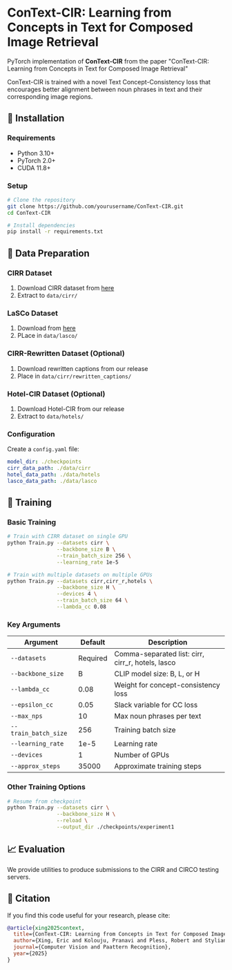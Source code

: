 # ConText-CIR: Learning from Concepts in Text for Composed Image Retrieval

PyTorch implementation of **ConText-CIR** from the paper "ConText-CIR: Learning from Concepts in Text for Composed Image Retrieval"

ConText-CIR is trained with a novel Text Concept-Consistency loss that encourages better alignment between noun phrases in text and their corresponding image regions.

## 🔧 Installation

### Requirements
- Python 3.10+
- PyTorch 2.0+
- CUDA 11.8+

### Setup
```bash
# Clone the repository
git clone https://github.com/yourusername/ConText-CIR.git
cd ConText-CIR

# Install dependencies
pip install -r requirements.txt
```

## 📁 Data Preparation

### CIRR Dataset
1. Download CIRR dataset from [here](https://github.com/Cuberick-Orion/CIRR)
2. Extract to `data/cirr/`

### LaSCo Dataset
1. Download from [here](https://github.com/levymsn/LaSCo)
2. PLace in `data/lasco/`

### CIRR-Rewritten Dataset (Optional)
1. Download rewritten captions from our release
2. Place in `data/cirr/rewritten_captions/`

### Hotel-CIR Dataset (Optional)
1. Download Hotel-CIR from our release
2. Extract to `data/hotels/`


### Configuration
Create a `config.yaml` file:
```yaml
model_dir: ./checkpoints
cirr_data_path: ./data/cirr
hotel_data_path: ./data/hotels
lasco_data_path: ./data/lasco
```

## 🏃 Training

### Basic Training
```bash
# Train with CIRR dataset on single GPU
python Train.py --datasets cirr \
                --backbone_size B \
                --train_batch_size 256 \
                --learning_rate 1e-5

# Train with multiple datasets on multiple GPUs
python Train.py --datasets cirr,cirr_r,hotels \
                --backbone_size H \
                --devices 4 \
                --train_batch_size 64 \
                --lambda_cc 0.08
```

### Key Arguments

| Argument | Default | Description |
|----------|---------|-------------|
| `--datasets` | Required | Comma-separated list: cirr, cirr_r, hotels, lasco |
| `--backbone_size` | B | CLIP model size: B, L, or H |
| `--lambda_cc` | 0.08 | Weight for concept-consistency loss |
| `--epsilon_cc` | 0.05 | Slack variable for CC loss |
| `--max_nps` | 10 | Max noun phrases per text |
| `--train_batch_size` | 256 | Training batch size |
| `--learning_rate` | 1e-5 | Learning rate |
| `--devices` | 1 | Number of GPUs |
| `--approx_steps` | 35000 | Approximate training steps |

### Other Training Options
```bash
# Resume from checkpoint
python Train.py --datasets cirr \
                --backbone_size H \
                --reload \
                --output_dir ./checkpoints/experiment1
```

## 📈 Evaluation
We provide utilities to produce submissions to the CIRR and CIRCO testing servers. 

## 📝 Citation

If you find this code useful for your research, please cite:

```bibtex
@article{xing2025context,
  title={ConText-CIR: Learning from Concepts in Text for Composed Image Retrieval},
  author={Xing, Eric and Kolouju, Pranavi and Pless, Robert and Stylianou, Abby and Jacobs, Nathan},
  journal={Computer Vision and Paattern Recognition},
  year={2025}
}
```